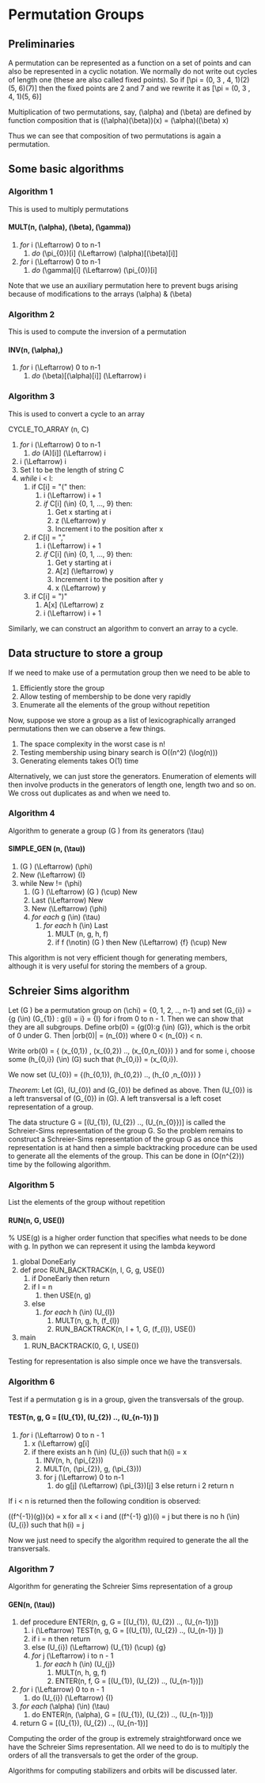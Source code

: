 # Permutation Groups #

## Preliminaries ##
A permutation can be represented as a function on a set of points and can also be represented in a cyclic notation. We normally do not write out cycles of length one (these are also called fixed points).
So if \[\pi = (0, 3 , 4, 1)(2)(5, 6)(7)\] then the fixed points are 2 and 7 and we rewrite it as
\[\pi = (0, 3 , 4, 1)(5, 6)\]

Multiplication of two permutations, say, \(\alpha\) and \(\beta\) are defined by function composition that is
(\(\alpha\)\(\beta\))(x) = \(\alpha\)(\(\beta\) x)

Thus we can see that composition of two permutations is again a permutation.

## Some basic algorithms ##

### Algorithm 1 ###
This is used to multiply permutations

#### MULT(n, \(\alpha\), \(\beta\), \(\gamma\)) ####

1. *for* i \(\Leftarrow\) 0 to n-1
    1. *do* \(\pi_{0}\)[i] \(\Leftarrow\) \(\alpha\)[\(\beta\)[i]]
2. *for* i \(\Leftarrow\) 0 to n-1
    1. *do* \(\gamma\)[i] \(\Leftarrow\) \(\pi_{0}\)[i]

Note that we use an auxiliary permutation here to prevent bugs arising because of modifications to the arrays \(\alpha\) & \(\beta\)

### Algorithm 2 ###
This is used to compute the inversion of a permutation

#### INV(n, \(\alpha\),) ####

1. *for* i \(\Leftarrow\) 0 to n-1
    1. *do* \(\beta\)[\(\alpha\)[i]] \(\Leftarrow\) i

### Algorithm 3 ###
This is used to convert a cycle to an array

CYCLE_TO_ARRAY (n, C)

1. *for* i \(\Leftarrow\) 0 to n-1
    1. *do* \(A\)[i]] \(\Leftarrow\) i
2. i \(\Leftarrow\) i
3. Set l to be the length of string C
4. *while* i < l: 
    1. if C[i] = "(" then:
        1. i \(\Leftarrow\) i + 1
        2. *if* C[i] \(\in\) {0, 1, ..., 9} then:
           1. Get x starting at i
           2. z \(\Leftarrow\) y
           3. Increment i to the position after x
    2. if C[i] = ","
        1. i \(\Leftarrow\) i + 1
        2. *if* C[i] \(\in\) {0, 1, ..., 9} then:
           1. Get y starting at i
           2. A[z] \(\leftarrow\) y 
           3. Increment i to the position after y
           4. x \(\Leftarrow\) y
    3. if C[i] = ")"
        1. A[x] \(\Leftarrow\) z
        2. i \(\Leftarrow\) i + 1

Similarly, we can construct an algorithm to convert an array to a cycle.

## Data structure to store a group ##

If we need to make use of a permutation group then we need to be able to
1. Efficiently store the group
2. Allow testing of membership to be done very rapidly
3. Enumerate all the elements of the group without repetition

Now, suppose we store a group as a list of lexicographically arranged permutations then we can observe a few things.

1. The space complexity in the worst case is n!
2. Testing membership using binary search is O(\(n^2\) \(\log(n)\))
3. Generating elements takes O(1) time

Alternatively, we can just store the generators. Enumeration of elements will then involve products in the generators of length one, length two and so on. We cross out duplicates as and when we need to.

### Algorithm 4 ###
Algorithm to generate a group \(G \) from its generators \(\tau\)

#### SIMPLE_GEN (n, \(\tau\)) ####
1. \(G \) \(\Leftarrow\) \(\phi\)
2. New \(\Leftarrow\) {I}
3. while New != \(\phi\)
    1. \(G \) \(\Leftarrow\) \(G \) \(\cup\) New
    2. Last \(\Leftarrow\) New
    3. New \(\Leftarrow\) \(\phi\)
    4. *for each* g \(\in\) \(\tau\)
        1. *for each* h \(\in\) Last
            1. MULT (n, g, h, f)
            2. if f \(\notin\) \(G \) then New \(\Leftarrow\) {f} \(\cup\) New

This algorithm is not very efficient though for generating members, although it is very useful for storing the members of a group.

## Schreier Sims algorithm ##
Let \(G \) be a permutation group on \(\chi\) = {0, 1, 2, .., n-1} and set
\(G_{i}\) = {g \(\in\) \(G_{1}\) : g(i) = i} = {I} for i from 0 to n - 1.
Then we can show that they are all subgroups.
Define orb(0) = {g(0):g \(\in\) \(G\)}, which is the orbit of 0 under G. Then |orb(0)| = \(n_{0}\) where 0 < \(n_{0}\) < n.

Write orb(0) = { \(x_{0,1}\) , \(x_{0,2}\) .., \(x_{0,n_{0}}\) } and for some i, choose some \(h_{0,i}\) \(\in\) \(G\) such that \(h_{0,i}\) = \(x_{0,i}\).

We now set \(U_{0}\) = {\(h_{0,1}\), \(h_{0,2}\) .., \(h_{0 ,n_{0}}\) }

*Theorem*: Let \(G\), \(U_{0}\) and \(G_{0}\) be defined as above. Then \(U_{0}\) is a left transversal of \(G_{0}\) in \(G\). A left transversal is a left coset representation of a group.

The data structure G = [\(U_{1}\), \(U_{2}\) .., \(U_{n_{0}}\)] is called the Schreier-Sims representation of the group G.
So the problem remains to construct a Schreier-Sims representation of the group G as once this representation is at hand then a simple backtracking procedure can be used to generate all the elements of the group. This can be done in \(O(n^{2})\) time by the following algorithm.

### Algorithm 5 ###
List the elements of the group without repetition
#### RUN(n, G, USE()) ####
% USE(g) is a higher order function that specifies what needs to be done with g. In python we can represent it using the lambda keyword
1. global DoneEarly
2. def proc RUN_BACKTRACK(n, l, G, g, USE())
    1. if DoneEarly then return
    2. if l = n
        1. then USE(n, g)
    3. else
        1. *for each* h \(\in\) \(U_{l}\)
             1. MULT(n, g, h, \(f_{l}\)
             2. RUN_BACKTRACK(n, l + 1, G, \(f_{l}\), USE())
3. main
    1. RUN_BACKTRACK(0, G, I, USE())

Testing for representation is also simple once we have the transversals.

### Algorithm 6 ###
Test if a permutation g is in a group, given the transversals of the group.

#### TEST(n, g, G = [\(U_{1}\), \(U_{2}\) .., \(U_{n-1}\) ]) ####
1. *for* i \(\Leftarrow\) 0 to n - 1
    1. x \(\Leftarrow\) g[i]
    2. if there exists an h \(\in\) \(U_{i}\) such that h(i) = x
        1. INV(n, h, \(\pi_{2}\))
        2. MULT(n, \(\pi_{2}\), g, \(\pi_{3}\))
        3. for j \(\Leftarrow\) 0 to n-1
            1. do g[j] \(\Leftarrow\) \(\pi_{3}\)[j]
    3 else return i
2 return n

If i < n is returned then the following condition is observed:

(\(f^{-1}\)\(g\))(x) = x for all x < i and (\(f^{-1} g\))(i) = j
but there is no h \(\in\) \(U_{i}\) such that h(i) = j

Now we just need to specify the algorithm required to generate the all the transversals.

### Algorithm 7 ###
Algorithm for generating the Schreier Sims representation of a group
#### GEN(n, \(\tau\)) ####
1. def procedure ENTER(n, g, G = [\(U_{1}\), \(U_{2}\) .., \(U_{n-1}\)])
    1. i \(\Leftarrow\) TEST(n, g, G = [\(U_{1}\), \(U_{2}\) .., \(U_{n-1}\) ])
    2. if i = n then return
    3. else \(U_{i}\) \(\Leftarrow\) \(U_{1}\) \(\cup\) {g}
    4. *for* j \(\Leftarrow\) i to n - 1
        1. *for each* h \(\in\) \(U_{j}\)
            1. MULT(n, h, g, f)
            2. ENTER(n, f, G = [\(U_{1}\), \(U_{2}\) .., \(U_{n-1}\)])
2. *for* i \(\Leftarrow\) 0 to n - 1
    1. do \(U_{i}\) \(\Leftarrow\) {I}
3. *for each* \(\alpha\) \(\in\) \(\tau\)
    1. do ENTER(n, \(\alpha\), G = [\(U_{1}\), \(U_{2}\) .., \(U_{n-1}\)])
4. return G = [\(U_{1}\), \(U_{2}\) .., \(U_{n-1}\)] 

Computing the order of the group is extremely straightforward once we have the Schreier Sims representation. All we need to do is to multiply the orders of all the transversals to get the order of the group.

Algorithms for computing stabilizers and orbits will be discussed later.